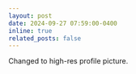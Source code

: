 ```yaml
---
layout: post
date: 2024-09-27 07:59:00-0400
inline: true
related_posts: false
---
```


Changed to high-res profile picture.
